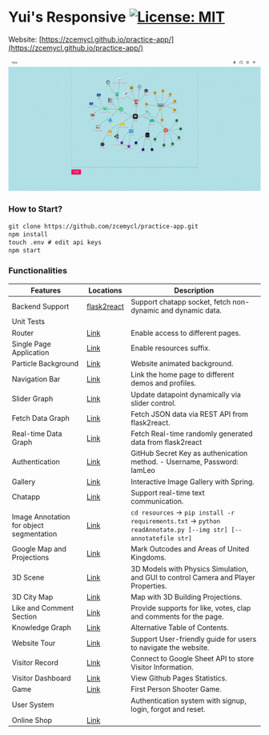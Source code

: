 # Yui's Responsive [![License: MIT](https://img.shields.io/badge/License-MIT-yellow.svg)](https://opensource.org/licenses/MIT)

Website: [https://zcemycl.github.io/practice-app/](https://zcemycl.github.io/practice-app/)


![img](./resources/demo.gif)
### How to Start?
```
git clone https://github.com/zcemycl/practice-app.git
npm install
touch .env # edit api keys
npm start
```

### Functionalities 
|Features|Locations|Description|
|--|--|--|
|Backend Support|[flask2react](https://github.com/zcemycl/flask2react)|Support chatapp socket, fetch non-dynamic and dynamic data. |
|Unit Tests|||
|Router|[Link](https://github.com/zcemycl/practice-app/blob/master/src/LoadBalancer.jsx)|Enable access to different pages.|
|Single Page Application|[Link](https://github.com/zcemycl/practice-app/tree/master/public)|Enable resources suffix.|
|Particle Background|[Link](https://github.com/zcemycl/practice-app/tree/master/src/config)|Website animated background.|
|Navigation Bar|[Link](https://github.com/zcemycl/practice-app/blob/master/src/components/Navbar)|Link the home page to different demos and profiles.|
|Slider Graph|[Link](https://github.com/zcemycl/practice-app/blob/master/src/components/ProGraph/UIPlot)|Update datapoint dynamically via slider control.|
|Fetch Data Graph|[Link](https://github.com/zcemycl/practice-app/blob/master/src/components/ProGraph/FetchPlot)|Fetch JSON data via REST API from flask2react.|
|Real-time Data Graph|[Link](https://github.com/zcemycl/practice-app/blob/master/src/components/ProGraph/SocketPlot)|Fetch Real-time randomly generated data from flask2react|
|Authentication|[Link](https://github.com/zcemycl/practice-app/tree/master/src/components/Auth)|GitHub Secret Key as authenication method.  - Username, Password: IamLeo |
|Gallery|[Link](https://github.com/zcemycl/practice-app/tree/master/src/components/Random)|Interactive Image Gallery with Spring.|
|Chatapp|[Link](https://github.com/zcemycl/practice-app/tree/master/src/components/Chatapp)|Support real-time text communication.|
|Image Annotation for object segmentation|[Link](https://github.com/zcemycl/practice-app/blob/master/src/components/Annotate)|`cd resources` -> `pip install -r requirements.txt` -> `python readAnnotate.py [--img str] [--annotatefile str]` |
|Google Map and Projections|[Link](https://github.com/zcemycl/practice-app/blob/master/src/components/ClusterMap)|Mark Outcodes and Areas of United Kingdoms.|
|3D Scene|[Link](https://github.com/zcemycl/practice-app/blob/master/src/components/ThreeFiber)|3D Models with Physics Simulation, and GUI to control Camera and Player Properties.|
|3D City Map|[Link](https://github.com/zcemycl/practice-app/blob/master/src/components/Map)|Map with 3D Building Projections.|
|Like and Comment Section|[Link](https://github.com/zcemycl/practice-app/blob/master/src/components/CommentLike)|Provide supports for like, votes, clap and comments for the page.|
|Knowledge Graph|[Link](https://github.com/zcemycl/practice-app/blob/master/src/components/Knowledge)|Alternative Table of Contents.|
|Website Tour|[Link](https://github.com/zcemycl/practice-app/blob/master/src/components/Knowledge)|Support User-friendly guide for users to navigate the website.|
|Visitor Record|[Link](https://github.com/zcemycl/practice-app/tree/master/src/components/Visitors)|Connect to Google Sheet API to store Visitor Information.|
|Visitor Dashboard|[Link](https://github.com/zcemycl/practice-app/tree/master/src/components/Visitors)|View Github Pages Statistics.|
|Game|[Link](https://github.com/zcemycl/practice-app/tree/master/src/components/Game)|First Person Shooter Game.|
|User System||Authentication system with signup, login, forgot and reset.|
|Online Shop|[Link](https://github.com/zcemycl/practice-app/blob/master/src/components/Products)||



